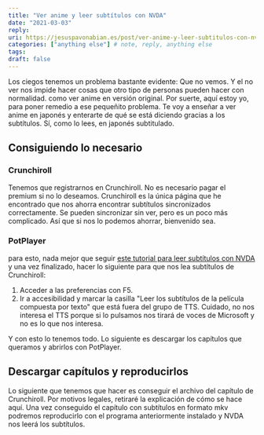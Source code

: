 ```yaml
---
title: "Ver anime y leer subtítulos con NVDA"
date: "2021-03-03"
reply:
uri: https://jesuspavonabian.es/post/ver-anime-y-leer-subtitulos-con-nvda
categories: ["anything else"] # note, reply, anything else
tags:
draft: false
---
```


Los ciegos tenemos un problema bastante evidente: Que no vemos. Y el no ver nos impide hacer cosas que otro tipo de personas pueden hacer con normalidad. como ver anime en versión original. Por suerte, aquí estoy yo, para poner remedio a ese pequeñito problema. Te voy a enseñar a ver anime en japonés y enterarte de qué se está diciendo gracias a los subtítulos. Sí, como lo lees, en japonés subtitulado.

## Consiguiendo lo necesario

### Crunchiroll

Tenemos que registrarnos en Crunchiroll. No es necesario pagar el premium si no lo deseamos. Crunchiroll es la única página que he encontrado que nos ahorra encontrar subtítulos sincronizados correctamente. Se pueden sincronizar sin ver, pero es un poco más complicado. Así que si nos lo podemos ahorrar, bienvenido sea.

### PotPlayer

para esto, nada mejor que seguir [este tutorial para leer subtítulos con NVDA](https://nvda.es/2018/12/05/tutorial-como-leer-subtitulos-automaticamente-con-nvda-usando-pot-player/) y una vez finalizado, hacer lo siguiente para que nos lea subtítulos de Crunchiroll:

1. Acceder a las preferencias con F5.
2. Ir a accesibilidad y marcar la casilla "Leer los subtítulos de la película compuesta por texto" que está fuera del grupo de TTS. Cuidado, no nos interesa el TTS porque si lo pulsamos nos tirará de voces de Microsoft y no es lo que nos interesa.

Y con esto lo tenemos todo. Lo siguiente es descargar los capítulos que queramos y abrirlos con PotPlayer.

## Descargar capítulos y reproducirlos

Lo siguiente que tenemos que hacer es conseguir el archivo del capítulo de Crunchiroll. Por motivos legales, retiraré la explicación de cómo se hace aquí. Una vez conseguido el capítulo con subtítulos en formato mkv podremos reproducirlo con el programa anteriormente instalado y NVDA nos leerá los subtítulos.
